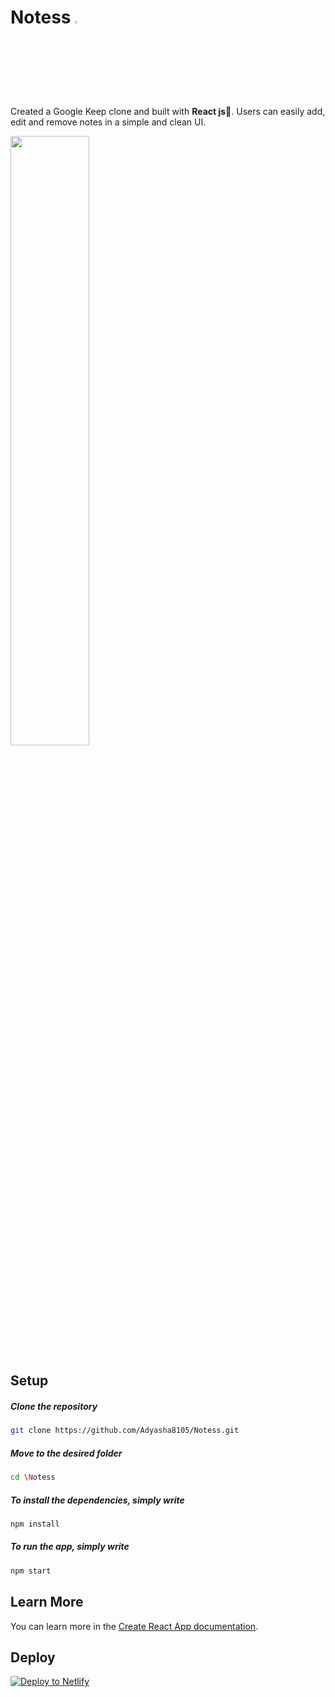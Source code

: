 # Notess <img width="3%" src="https://user-images.githubusercontent.com/54095539/105467974-626f4b00-5cbc-11eb-9cbf-34bb1a71d3e2.png">

Created a Google Keep clone and built with <b>React js</b>💜. Users can easily add, edit and remove notes in a simple and clean UI.

<img align="center" width="50%" src="https://user-images.githubusercontent.com/54095539/105470134-2db0c300-5cbf-11eb-9029-4b5de7d4e8fe.PNG">

## Setup

  ##### Clone the repository
```bash
git clone https://github.com/Adyasha8105/Notess.git
```
  ##### Move to the desired folder
```bash
cd \Notess
```
  ##### To install the dependencies, simply write
```bash
npm install
```

  ##### To run the app, simply write
```bash
npm start
```

## Learn More

You can learn more in the [Create React App documentation](https://facebook.github.io/create-react-app/docs/getting-started).

## Deploy

[![Deploy to Netlify](https://www.netlify.com/img/deploy/button.svg)](https://notess8.netlify.app/)

